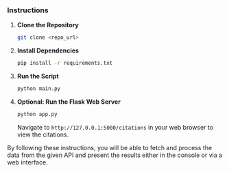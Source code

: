 
### Instructions
1. **Clone the Repository**
    ```sh
    git clone <repo_url>
    ```
2. **Install Dependencies**
    ```sh
    pip install -r requirements.txt
    ```
3. **Run the Script**
    ```sh
    python main.py
    ```
4. **Optional: Run the Flask Web Server**
    ```sh
    python app.py
    ```
    Navigate to `http://127.0.0.1:5000/citations` in your web browser to view the citations.

By following these instructions, you will be able to fetch and process the data from the given API and present the results either in the console or via a web interface.
